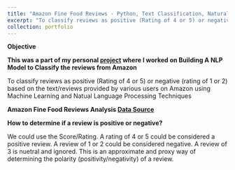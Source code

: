 ```yaml
---
title: "Amazon Fine Food Reviews - Python, Text Classification, Natural Language Processing"
excerpt: "To classify reviews as positive (Rating of 4 or 5) or negative (rating of 1 or 2) based on the text/reviews provided by various users on Amazon using Machine Learning and Natual Language Processing Techniques"
collection: portfolio
---
```


**Objective**

**This was a part of my personal [project](https://github.com/sriramsripada20s/Amazon_FineFood_Review_Analysis) where I worked on Building A NLP Model to Classify the reviews from Amazon**

To classify reviews as positive (Rating of 4 or 5) or negative (rating of 1 or 2) based on the text/reviews provided by various users on Amazon using Machine Learning and Natual Language Processing Techniques

**Amazon Fine Food Reviews Analysis [Data Source](https://www.kaggle.com/snap/amazon-fine-food-reviews)**

**How to determine if a review is positive or negative?**

We could use the Score/Rating. A rating of 4 or 5 could be considered a positive review. A review of 1 or 2 could be considered negative. A review of 3 is nuetral and ignored. This is an approximate and proxy way of determining the polarity (positivity/negativity) of a review.
